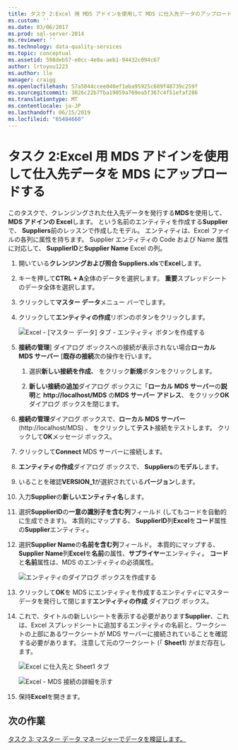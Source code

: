 ```yaml
---
title: タスク 2:Excel 用 MDS アドインを使用して MDS に仕入先データのアップロード |Microsoft Docs
ms.custom: ''
ms.date: 03/06/2017
ms.prod: sql-server-2014
ms.reviewer: ''
ms.technology: data-quality-services
ms.topic: conceptual
ms.assetid: 598deb57-e0cc-4e0a-aeb1-94432c094c67
author: lrtoyou1223
ms.author: lle
manager: craigg
ms.openlocfilehash: 57a5044ccee040ef1eba95925c689f48739c259f
ms.sourcegitcommit: 3026c22b7fba19059a769ea5f367c4f51efaf286
ms.translationtype: MT
ms.contentlocale: ja-JP
ms.lasthandoff: 06/15/2019
ms.locfileid: "65484660"
---
```

# <a name="task-2-uploading-supplier-data-to-mds-using-mds-add-in-for-excel"></a>タスク 2:Excel 用 MDS アドインを使用して仕入先データを MDS にアップロードする
  このタスクで、クレンジングされた仕入先データを発行する**MDS**を使用して、 **MDS アドインの Excel**します。 という名前のエンティティを作成する**Supplier**で、 **Suppliers**前のレッスンで作成したモデル。 エンティティは、Excel ファイルの各列に属性を持ちます。 Supplier エンティティの Code および Name 属性に対応して、 **SupplierID**と**Supplier Name** Excel の列。  
  
1.  開いている**クレンジングおよび照合 Suppliers.xls**で**Excel**します。  
  
2.  キーを押して**CTRL + A**全体のデータを選択します。 **重要**スプレッドシートのデータ全体を選択します。  
  
3.  クリックして**マスター データ**メニュー バーでします。  
  
4.  クリックして**エンティティの作成**リボンのボタンをクリックします。  
  
     ![Excel - [マスター データ] タブ - エンティティ ボタンを作成する](../../2014/tutorials/media/et-ulingsdtomdsusingmdsaddinforexcel-01.jpg "Excel - [マスター データ] タブ - エンティティ ボタンを作成します。")  
  
5.  **接続の管理**] ダイアログ ボックスへの接続が表示されない場合**ローカル MDS サーバー** [**既存の接続**次の操作を行います。  
  
    1.  選択**新しい接続を作成**、 をクリック**新規**ボタンをクリックします。  
  
    2.  **新しい接続の追加**ダイアログ ボックスに「**ローカル MDS サーバー**の**説明**と **http://localhost/MDS** の**MDS サーバー アドレス**、 をクリック**OK**ダイアログ ボックスを閉じます。  
  
6.  **接続の管理**ダイアログ ボックスで、**ローカル MDS サーバー** (http://localhost/MDS) 、 をクリックして**テスト**接続をテストします。 クリックして**OK**メッセージ ボックス。  
  
7.  クリックして**Connect** MDS サーバーに接続します。  
  
8.  **エンティティの作成**ダイアログ ボックスで、 **Suppliers**の**モデル**します。  
  
9. いることを確認**VERSION_1**が選択されている**バージョン**します。  
  
10. 入力**Supplier**の**新しいエンティティ名**します。  
  
11. 選択**SupplierID**の**一意の識別子を含む列**フィールド (してもコードを自動的に生成できます)。 本質的にマップする、 **SupplierID**列**Excel**を**コード**属性の**Supplier**エンティティ。  
  
12. 選択**Supplier Name**の**名前を含む列**フィールド。 本質的にマップする、 **Supplier Name**列**Excel**を**名前**の属性、**サプライヤー**エンティティ。 **コード**と**名前**属性は、MDS のエンティティの必須属性。  
  
     ![エンティティのダイアログ ボックスを作成する](../../2014/tutorials/media/et-ulingsdtomdsusingmdsaddinforexcel-02.jpg "エンティティ ダイアログ ボックスの作成")  
  
13. クリックして**OK**を MDS にエンティティを作成するエンティティにマスター データを発行して閉じます**エンティティの作成** ダイアログ ボックス。  
  
14. これで、タイトルの新しいシートを表示する必要があります**Supplier**、これは、Excel スプレッドシートに追加するエンティティの名前と、ワークシートの上部にあるワークシートが MDS サーバーに接続されていることを確認する必要があります。 注意して元のワークシート (「 **Sheet1**) がまだ存在します。  
  
     ![Excel に仕入先と Sheet1 タブ](../../2014/tutorials/media/et-ulingsdtomdsusingmdsaddinforexcel-03.jpg "Excel に仕入先と Sheet1 タブ")  
  
     ![Excel - MDS 接続の詳細を示す](../../2014/tutorials/media/et-ulingsdtomdsusingmdsaddinforexcel-04.jpg "Excel - MDS 接続の詳細を表示")  
  
15. 保持**Excel**を開きます。  
  
## <a name="next-task"></a>次の作業  
 [タスク 3: マスター データ マネージャーでデータを検証します。](../../2014/tutorials/task-3-verifying-the-data-in-master-data-manager.md)  
  
  
